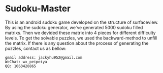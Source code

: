 # Sudoku-Master
This is an android sudoku game developed on the structure of surfaceview.
By using the sudoku generator, we've generated 5000 sudoku filled matrixs. Then we devided these matrix into 4 pieces for different difficulty levels.
To get the solvable puzzles, we used the backward-method to unfill the matrix.
If there is any question about the process of generating the puzzles, contact us as bellow:
```
gmail address: jackyhu952@gmail.com
WeChat: wx_peipeiya
QQ: 1063420865
```
